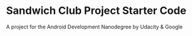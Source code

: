 # Sandwich Club Project Starter Code
A project for the Android Development Nanodegree by Udacity & Google
